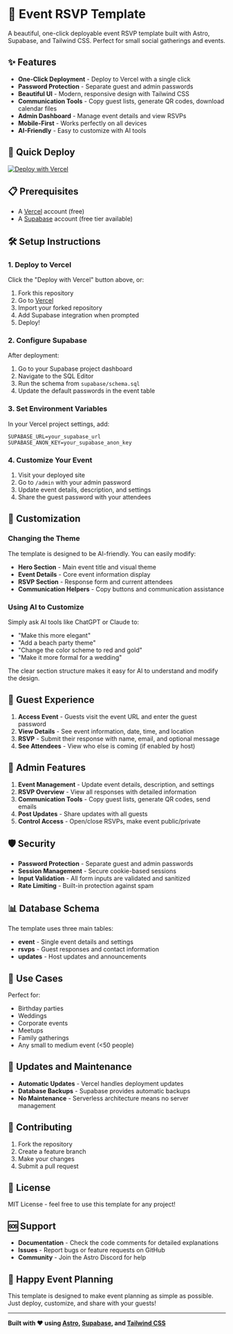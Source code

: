 # 🎉 Event RSVP Template

A beautiful, one-click deployable event RSVP template built with Astro, Supabase, and Tailwind CSS. Perfect for small social gatherings and events.

## ✨ Features

- **One-Click Deployment** - Deploy to Vercel with a single click
- **Password Protection** - Separate guest and admin passwords
- **Beautiful UI** - Modern, responsive design with Tailwind CSS
- **Communication Tools** - Copy guest lists, generate QR codes, download calendar files
- **Admin Dashboard** - Manage event details and view RSVPs
- **Mobile-First** - Works perfectly on all devices
- **AI-Friendly** - Easy to customize with AI tools

## 🚀 Quick Deploy

[![Deploy with Vercel](https://vercel.com/button)](https://vercel.com/new/clone?repository-url=https%3A%2F%2Fgithub.com%2Fferntheplant%2Ffiestaful&project-name=my-fiesta&repository-name=my-fiesta&products=%5B%7B%22type%22%3A%22integration%22%2C%22integrationSlug%22%3A%22supabase%22%2C%22productSlug%22%3A%22supabase%22%2C%22ptotool%22%3A%22storage%22%2C%22group%22%3A%22postgres%22%7D%5D)

## 📋 Prerequisites

- A [Vercel](https://vercel.com) account (free)
- A [Supabase](https://supabase.com) account (free tier available)

## 🛠️ Setup Instructions

### 1. Deploy to Vercel

Click the "Deploy with Vercel" button above, or:

1. Fork this repository
2. Go to [Vercel](https://vercel.com/new)
3. Import your forked repository
4. Add Supabase integration when prompted
5. Deploy!

### 2. Configure Supabase

After deployment:

1. Go to your Supabase project dashboard
2. Navigate to the SQL Editor
3. Run the schema from `supabase/schema.sql`
4. Update the default passwords in the event table

### 3. Set Environment Variables

In your Vercel project settings, add:

```
SUPABASE_URL=your_supabase_url
SUPABASE_ANON_KEY=your_supabase_anon_key
```

### 4. Customize Your Event

1. Visit your deployed site
2. Go to `/admin` with your admin password
3. Update event details, description, and settings
4. Share the guest password with your attendees

## 🎨 Customization

### Changing the Theme

The template is designed to be AI-friendly. You can easily modify:

- **Hero Section** - Main event title and visual theme
- **Event Details** - Core event information display
- **RSVP Section** - Response form and current attendees
- **Communication Helpers** - Copy buttons and communication assistance

### Using AI to Customize

Simply ask AI tools like ChatGPT or Claude to:

- "Make this more elegant"
- "Add a beach party theme"
- "Change the color scheme to red and gold"
- "Make it more formal for a wedding"

The clear section structure makes it easy for AI to understand and modify the design.

## 📱 Guest Experience

1. **Access Event** - Guests visit the event URL and enter the guest password
2. **View Details** - See event information, date, time, and location
3. **RSVP** - Submit their response with name, email, and optional message
4. **See Attendees** - View who else is coming (if enabled by host)

## 🔧 Admin Features

1. **Event Management** - Update event details, description, and settings
2. **RSVP Overview** - View all responses with detailed information
3. **Communication Tools** - Copy guest lists, generate QR codes, send emails
4. **Post Updates** - Share updates with all guests
5. **Control Access** - Open/close RSVPs, make event public/private

## 🛡️ Security

- **Password Protection** - Separate guest and admin passwords
- **Session Management** - Secure cookie-based sessions
- **Input Validation** - All form inputs are validated and sanitized
- **Rate Limiting** - Built-in protection against spam

## 📊 Database Schema

The template uses three main tables:

- **event** - Single event details and settings
- **rsvps** - Guest responses and contact information
- **updates** - Host updates and announcements

## 🎯 Use Cases

Perfect for:

- Birthday parties
- Weddings
- Corporate events
- Meetups
- Family gatherings
- Any small to medium event (<50 people)

## 🔄 Updates and Maintenance

- **Automatic Updates** - Vercel handles deployment updates
- **Database Backups** - Supabase provides automatic backups
- **No Maintenance** - Serverless architecture means no server management

## 🤝 Contributing

1. Fork the repository
2. Create a feature branch
3. Make your changes
4. Submit a pull request

## 📄 License

MIT License - feel free to use this template for any project!

## 🆘 Support

- **Documentation** - Check the code comments for detailed explanations
- **Issues** - Report bugs or feature requests on GitHub
- **Community** - Join the Astro Discord for help

## 🎊 Happy Event Planning

This template is designed to make event planning as simple as possible. Just deploy, customize, and share with your guests!

---

**Built with ❤️ using [Astro](https://astro.build), [Supabase](https://supabase.com), and [Tailwind CSS](https://tailwindcss.com)**

